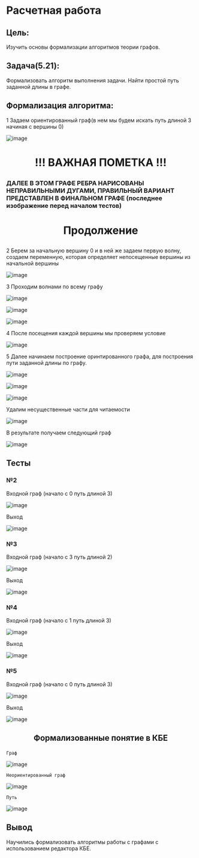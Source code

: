 # Расчетная работа 
## Цель:
Изучить основы формализации алгоритмов теории графов.

## Задача(5.21):

Формализовать алгоритм выполнения задачи. Найти простой путь заданной длины в графе.

## Формализация алгоритма:

1 Задаем ориентированный граф(в нем мы будем искать путь длиной 3 начиная с вершины 0)

![image](imgsRR/2.png)

# <p align="center">!!! ВАЖНАЯ ПОМЕТКА !!!</p>
### ДАЛЕЕ В ЭТОМ ГРАФЕ РЕБРА НАРИСОВАНЫ НЕПРАВИЛЬНЫМИ ДУГАМИ, ПРАВИЛЬНЫЙ ВАРИАНТ ПРЕДСТАВЛЕН В ФИНАЛЬНОМ ГРАФЕ (последнее изображение перед началом тестов)
# <p align="center">Продолжение</p>
2 Берем за начальную вершину 0 и в ней же задаем первую волну, создаем переменную, которая определяет непосещенные вершины из начальной вершины

![image](imgsRR/3.png)

3 Проходим волнами по всему графу 

![image](imgsRR/4.png)

![image](imgsRR/5.png)

![image](imgsRR/6.png)


4 После посещения каждой вершины мы проверяем условие 

![image](imgsRR/11.png)

5 Далее начинаем построение оринтированного графа, для построения пути заданной длины по графу. 

![image](imgsRR/7.png)

![image](imgsRR/8.png)

![image](imgsRR/9.png)

Удалим несущественные части для читаемости

![image](imgsRR/10.png)

В результате получаем следующий граф

![image](imgsRR/final.png)

## Тесты
### №2
Входной граф (начало с 0 путь длиной 3)

![image](imgsRR/test1.1.png)

Выход

![image](imgsRR/test1.2.png)

### №3

Входной граф (начало с 3 путь длиной 2)

![image](imgsRR/test2.1.png)

Выход

![image](imgsRR/test2.2.png)

### №4

Входной граф (начало с 1 путь длиной 3)

![image](imgsRR/test3.1.png)

Выход

![image](imgsRR/test3.2.png)

### №5

Входной граф (начало с 0 путь длиной 3)

![image](imgsRR/test4.1.png)

Выход

![image](imgsRR/test4.2.png)


## <p align="center">Формализованные понятие в КБЕ</p>
    Граф
![image](imgsRR/pon1.png)

    Неориентированный граф
![image](imgsRR/pon2.png)

    Путь
![image](imgsRR/pon3.png)

## Вывод 

Научились формализовать алгоритмы работы с графами с использованием редактора КБЕ.